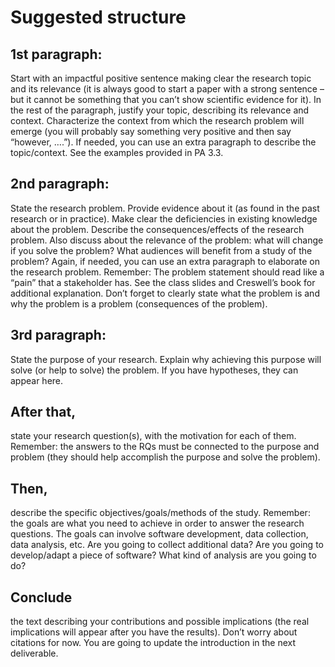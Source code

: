 # Suggested structure
## 1st paragraph: 
Start with an impactful positive sentence making clear the research topic and 
its relevance (it is always good to start a paper with a strong sentence – but it cannot be 
something that you can’t show scientific evidence for it). In the rest of the paragraph, justify 
your topic, describing its relevance and context. Characterize the context from which the 
research problem will emerge (you will probably say something very positive and then say 
“however, ….”). If needed, you can use an extra paragraph to describe the topic/context. See 
the examples provided in PA 3.3.

## 2nd paragraph: 
State the research problem. Provide evidence about it (as found in the past 
research or in practice). Make clear the deficiencies in existing knowledge about the problem. 
Describe the consequences/effects of the research problem. Also discuss about the relevance of 
the problem: what will change if you solve the problem? What audiences will benefit from a 
study of the problem? Again, if needed, you can use an extra paragraph to elaborate on the 
research problem. Remember: The problem statement should read like a “pain” that a 
stakeholder has. See the class slides and Creswell’s book for additional explanation. Don’t forget 
to clearly state what the problem is and why the problem is a problem (consequences of the 
problem).

## 3rd paragraph: 
State the purpose of your research. Explain why achieving this purpose will 
solve (or help to solve) the problem. If you have hypotheses, they can appear here.

## After that, 
state your research question(s), with the motivation for each of them. Remember: 
the answers to the RQs must be connected to the purpose and problem (they should help 
accomplish the purpose and solve the problem). 

## Then, 
describe the specific objectives/goals/methods of the study. Remember: the goals are 
what you need to achieve in order to answer the research questions. The goals can involve 
software development, data collection, data analysis, etc. Are you going to collect additional 
data? Are you going to develop/adapt a piece of software? What kind of analysis are you going 
to do?

## Conclude 
the text describing your contributions and possible implications (the real 
implications will appear after you have the results).
Don’t worry about citations for now. You are going to update the introduction in the next 
deliverable.
